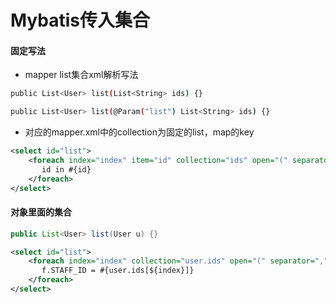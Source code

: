# Mybatis传入集合

#### 固定写法

* mapper list集合xml解析写法

```bash
public List<User> list(List<String> ids) {}

public List<User> list(@Param("list") List<String> ids) {}
```

* 对应的mapper.xml中的collection为固定的list，map的key

```xml
<select id="list">
    <foreach index="index" item="id" collection="ids" open="(" separator="," close=")">
       id in #{id}
    </foreach>
</select>
```



#### 对象里面的集合

```java
public List<User> list(User u) {}
```

```xml
<select id="list">
    <foreach index="index" collection="user.ids" open="(" separator="," close=")">
       f.STAFF_ID = #{user.ids[${index}]}
    </foreach>
</select>
```
